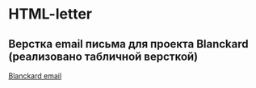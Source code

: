 # HTML-letter 
## Верстка email письма для проекта Blanckard (реализовано табличной версткой)
[Blanckard email](https://kurkmas.github.io/HTML-letter/)
